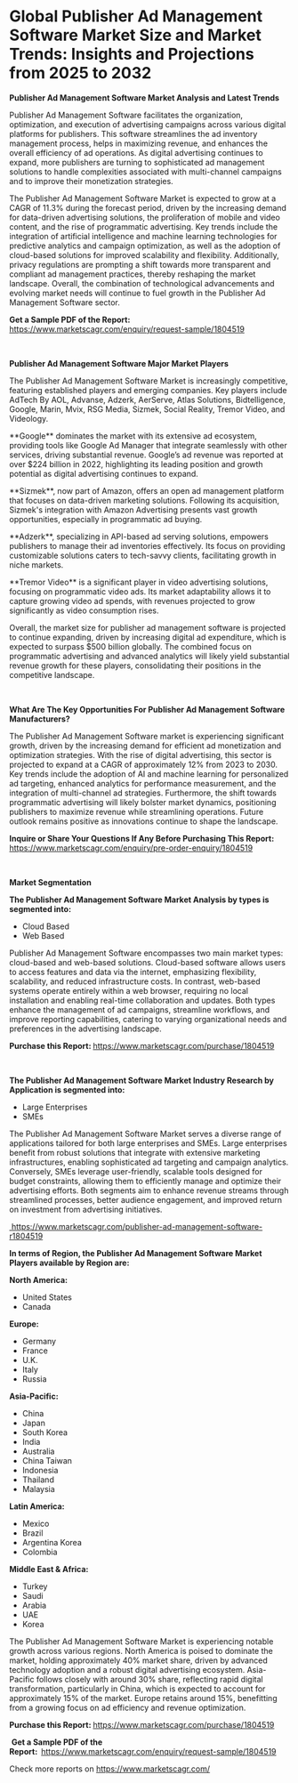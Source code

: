 <p><h1>Global Publisher Ad Management Software Market Size and Market Trends: Insights and Projections from 2025 to 2032</h1></p><p><strong>Publisher Ad Management Software Market Analysis and Latest Trends</strong></p>
<p><p>Publisher Ad Management Software facilitates the organization, optimization, and execution of advertising campaigns across various digital platforms for publishers. This software streamlines the ad inventory management process, helps in maximizing revenue, and enhances the overall efficiency of ad operations. As digital advertising continues to expand, more publishers are turning to sophisticated ad management solutions to handle complexities associated with multi-channel campaigns and to improve their monetization strategies.</p><p>The Publisher Ad Management Software Market is expected to grow at a CAGR of 11.3% during the forecast period, driven by the increasing demand for data-driven advertising solutions, the proliferation of mobile and video content, and the rise of programmatic advertising. Key trends include the integration of artificial intelligence and machine learning technologies for predictive analytics and campaign optimization, as well as the adoption of cloud-based solutions for improved scalability and flexibility. Additionally, privacy regulations are prompting a shift towards more transparent and compliant ad management practices, thereby reshaping the market landscape. Overall, the combination of technological advancements and evolving market needs will continue to fuel growth in the Publisher Ad Management Software sector.</p></p>
<p><strong>Get a Sample PDF of the Report:&nbsp;</strong> <a href="https://www.marketscagr.com/enquiry/request-sample/1804519?utm_campaign=2637&utm_medium=2&utm_source=Github&utm_content=ia&utm_term=09032025&utm_id=publisher-ad-management-software">https://www.marketscagr.com/enquiry/request-sample/1804519</a></p>
<p>&nbsp;</p>
<p><strong>Publisher Ad Management Software Major Market Players</strong></p>
<p><p>The Publisher Ad Management Software Market is increasingly competitive, featuring established players and emerging companies. Key players include AdTech By AOL, Advanse, Adzerk, AerServe, Atlas Solutions, Bidtelligence, Google, Marin, Mvix, RSG Media, Sizmek, Social Reality, Tremor Video, and Videology.</p><p>**Google** dominates the market with its extensive ad ecosystem, providing tools like Google Ad Manager that integrate seamlessly with other services, driving substantial revenue. Google’s ad revenue was reported at over $224 billion in 2022, highlighting its leading position and growth potential as digital advertising continues to expand.</p><p>**Sizmek**, now part of Amazon, offers an open ad management platform that focuses on data-driven marketing solutions. Following its acquisition, Sizmek's integration with Amazon Advertising presents vast growth opportunities, especially in programmatic ad buying.</p><p>**Adzerk**, specializing in API-based ad serving solutions, empowers publishers to manage their ad inventories effectively. Its focus on providing customizable solutions caters to tech-savvy clients, facilitating growth in niche markets. </p><p>**Tremor Video** is a significant player in video advertising solutions, focusing on programmatic video ads. Its market adaptability allows it to capture growing video ad spends, with revenues projected to grow significantly as video consumption rises.</p><p>Overall, the market size for publisher ad management software is projected to continue expanding, driven by increasing digital ad expenditure, which is expected to surpass $500 billion globally. The combined focus on programmatic advertising and advanced analytics will likely yield substantial revenue growth for these players, consolidating their positions in the competitive landscape.</p></p>
<p>&nbsp;</p>
<p><strong>What Are The Key Opportunities For Publisher Ad Management Software Manufacturers?</strong></p>
<p><p>The Publisher Ad Management Software market is experiencing significant growth, driven by the increasing demand for efficient ad monetization and optimization strategies. With the rise of digital advertising, this sector is projected to expand at a CAGR of approximately 12% from 2023 to 2030. Key trends include the adoption of AI and machine learning for personalized ad targeting, enhanced analytics for performance measurement, and the integration of multi-channel ad strategies. Furthermore, the shift towards programmatic advertising will likely bolster market dynamics, positioning publishers to maximize revenue while streamlining operations. Future outlook remains positive as innovations continue to shape the landscape.</p></p>
<p><strong>Inquire or Share Your Questions If Any Before Purchasing This Report:</strong> <a href="https://www.marketscagr.com/enquiry/pre-order-enquiry/1804519?utm_campaign=2637&utm_medium=2&utm_source=Github&utm_content=ia&utm_term=09032025&utm_id=publisher-ad-management-software">https://www.marketscagr.com/enquiry/pre-order-enquiry/1804519</a></p>
<p>&nbsp;</p>
<p><strong>Market Segmentation</strong></p>
<p><strong>The Publisher Ad Management Software Market Analysis by types is segmented into:</strong></p>
<p><ul><li>Cloud Based</li><li>Web Based</li></ul></p>
<p><p>Publisher Ad Management Software encompasses two main market types: cloud-based and web-based solutions. Cloud-based software allows users to access features and data via the internet, emphasizing flexibility, scalability, and reduced infrastructure costs. In contrast, web-based systems operate entirely within a web browser, requiring no local installation and enabling real-time collaboration and updates. Both types enhance the management of ad campaigns, streamline workflows, and improve reporting capabilities, catering to varying organizational needs and preferences in the advertising landscape.</p></p>
<p><strong>Purchase this Report:&nbsp;</strong><a href="https://www.marketscagr.com/purchase/1804519?utm_campaign=2637&utm_medium=2&utm_source=Github&utm_content=ia&utm_term=09032025&utm_id=publisher-ad-management-software">https://www.marketscagr.com/purchase/1804519</a></p>
<p>&nbsp;</p>
<p><strong>The Publisher Ad Management Software Market Industry Research by Application is segmented into:</strong></p>
<p><ul><li>Large Enterprises</li><li>SMEs</li></ul></p>
<p><p>The Publisher Ad Management Software Market serves a diverse range of applications tailored for both large enterprises and SMEs. Large enterprises benefit from robust solutions that integrate with extensive marketing infrastructures, enabling sophisticated ad targeting and campaign analytics. Conversely, SMEs leverage user-friendly, scalable tools designed for budget constraints, allowing them to efficiently manage and optimize their advertising efforts. Both segments aim to enhance revenue streams through streamlined processes, better audience engagement, and improved return on investment from advertising initiatives.</p></p>
<p><a href="https://www.marketscagr.com/publisher-ad-management-software-r1804519?utm_campaign=2637&utm_medium=2&utm_source=Github&utm_content=ia&utm_term=09032025&utm_id=publisher-ad-management-software">&nbsp;https://www.marketscagr.com/publisher-ad-management-software-r1804519</a></p>
<p><strong>In terms of Region, the Publisher Ad Management Software Market Players available by Region are:</strong></p>
<p>
    <p> <strong> North America: </strong>
        <ul>
            <li>United States</li>
            <li>Canada</li>
        </ul>
        </p> 
    <p> <strong> Europe: </strong>
        <ul>
            <li>Germany</li>
            <li>France</li>
            <li>U.K.</li>
            <li>Italy</li>
            <li>Russia</li>
        </ul>
        </p> 
    <p> <strong> Asia-Pacific: </strong>
        <ul>
            <li>China</li>
            <li>Japan</li>
            <li>South Korea</li>
            <li>India</li>
            <li>Australia</li>
            <li>China Taiwan</li>
            <li>Indonesia</li>
            <li>Thailand</li>
            <li>Malaysia</li>
        </ul>
        </p> 
    <p> <strong> Latin America: </strong>
        <ul>
            <li>Mexico</li>
            <li>Brazil</li>
            <li>Argentina Korea</li>
            <li>Colombia</li>
        </ul>
        </p> 
    <p> <strong> Middle East & Africa: </strong>
        <ul>
            <li>Turkey</li>
            <li>Saudi</li>
            <li>Arabia</li>
            <li>UAE</li>
            <li>Korea</li>
        </ul>
    </p>
    </p>
<p><p>The Publisher Ad Management Software Market is experiencing notable growth across various regions. North America is poised to dominate the market, holding approximately 40% market share, driven by advanced technology adoption and a robust digital advertising ecosystem. Asia-Pacific follows closely with around 30% share, reflecting rapid digital transformation, particularly in China, which is expected to account for approximately 15% of the market. Europe retains around 15%, benefitting from a growing focus on ad efficiency and revenue optimization.</p></p>
<p><strong>Purchase this Report: </strong><a href="https://www.marketscagr.com/purchase/1804519?utm_campaign=2637&utm_medium=2&utm_source=Github&utm_content=ia&utm_term=09032025&utm_id=publisher-ad-management-software">https://www.marketscagr.com/purchase/1804519</a></p>
<p>&nbsp;<strong>Get a Sample PDF of the Report:&nbsp;&nbsp;</strong><a href="https://www.marketscagr.com/enquiry/request-sample/1804519?utm_campaign=2637&utm_medium=2&utm_source=Github&utm_content=ia&utm_term=09032025&utm_id=publisher-ad-management-software">https://www.marketscagr.com/enquiry/request-sample/1804519</a></p>
<p><strong></strong></p>
<p>Check more reports on <a href="https://www.marketscagr.com/?utm_campaign=2637&utm_medium=2&utm_source=Github&utm_content=ia&utm_term=09032025&utm_id=publisher-ad-management-software">https://www.marketscagr.com/</a></p>